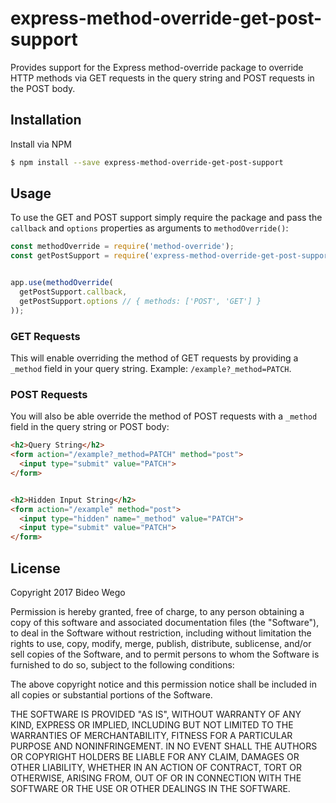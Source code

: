 # express-method-override-get-post-support

Provides support for the Express method-override package to override HTTP methods via GET requests in the query string and POST requests in the POST body.


## Installation

Install via NPM

```bash
$ npm install --save express-method-override-get-post-support
```


## Usage

To use the GET and POST support simply require the package and pass the `callback` and `options` properties as arguments to `methodOverride()`:

```javascript
const methodOverride = require('method-override');
const getPostSupport = require('express-method-override-get-post-support');


app.use(methodOverride(
  getPostSupport.callback,
  getPostSupport.options // { methods: ['POST', 'GET'] }
));
```


### GET Requests

This will enable overriding the method of GET requests by providing a `_method` field in your query string. Example: `/example?_method=PATCH`.


### POST Requests

You will also be able override the method of POST requests with a `_method` field in the query string or POST body:

```html
<h2>Query String</h2>
<form action="/example?_method=PATCH" method="post">
  <input type="submit" value="PATCH">
</form>


<h2>Hidden Input String</h2>
<form action="/example" method="post">
  <input type="hidden" name="_method" value="PATCH">
  <input type="submit" value="PATCH">
</form>
```


## License


Copyright 2017 Bideo Wego

Permission is hereby granted, free of charge, to any person obtaining a copy of this software and associated documentation files (the "Software"), to deal in the Software without restriction, including without limitation the rights to use, copy, modify, merge, publish, distribute, sublicense, and/or sell copies of the Software, and to permit persons to whom the Software is furnished to do so, subject to the following conditions:

The above copyright notice and this permission notice shall be included in all copies or substantial portions of the Software.

THE SOFTWARE IS PROVIDED "AS IS", WITHOUT WARRANTY OF ANY KIND, EXPRESS OR IMPLIED, INCLUDING BUT NOT LIMITED TO THE WARRANTIES OF MERCHANTABILITY, FITNESS FOR A PARTICULAR PURPOSE AND NONINFRINGEMENT. IN NO EVENT SHALL THE AUTHORS OR COPYRIGHT HOLDERS BE LIABLE FOR ANY CLAIM, DAMAGES OR OTHER LIABILITY, WHETHER IN AN ACTION OF CONTRACT, TORT OR OTHERWISE, ARISING FROM, OUT OF OR IN CONNECTION WITH THE SOFTWARE OR THE USE OR OTHER DEALINGS IN THE SOFTWARE.









